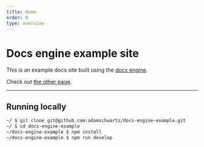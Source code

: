 ```yaml
---
title: Home
order: 0
type: overview
---
```


<ContentColumn>

# Docs engine example site

This is an example docs site built using the [docs engine](https://github.com/cloudflare/workers-docs-engine).

Check out [the other page](/another-page).

--------------------------------

## Running locally

```sh
~/ $ git clone git@github.com:adamschwartz/docs-engine-example.git
~/ $ cd docs-engine-example
~/docs-engine-example $ npm install
~/docs-engine-example $ npm run develop
```
</ContentColumn>
